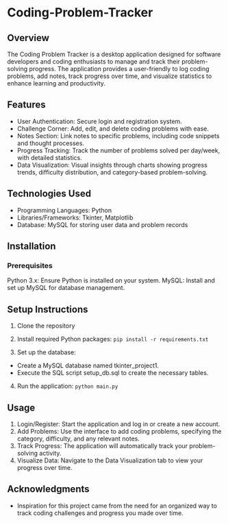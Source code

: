 # Coding-Problem-Tracker

## Overview
The Coding Problem Tracker is a desktop application designed for software developers and coding enthusiasts to manage and track their problem-solving progress. The application provides a user-friendly
to log coding problems, add notes, track progress over time, and visualize statistics to enhance learning and productivity.

## Features
* User Authentication: Secure login and registration system.
* Challenge Corner: Add, edit, and delete coding problems with ease.
* Notes Section: Link notes to specific problems, including code snippets and thought processes.
* Progress Tracking: Track the number of problems solved per day/week, with detailed statistics.
* Data Visualization: Visual insights through charts showing progress trends, difficulty distribution, and category-based problem-solving.

## Technologies Used
* Programming Languages: Python
* Libraries/Frameworks: Tkinter, Matplotlib
* Database: MySQL for storing user data and problem records

## Installation
### Prerequisites
Python 3.x: Ensure Python is installed on your system.
MySQL: Install and set up MySQL for database management.

## Setup Instructions
1. Clone the repository

2. Install required Python packages:
`pip install -r requirements.txt`

3. Set up the database:
* Create a MySQL database named tkinter_project1.
* Execute the SQL script setup_db.sql to create the necessary tables.

4. Run the application:
`python main.py`

## Usage
1. Login/Register: Start the application and log in or create a new account.
2. Add Problems: Use the interface to add coding problems, specifying the category, difficulty, and any relevant notes.
3. Track Progress: The application will automatically track your problem-solving activity.
4. Visualize Data: Navigate to the Data Visualization tab to view your progress over time.

## Acknowledgments
* Inspiration for this project came from the need for an organized way to track coding challenges and progress you made over time.




